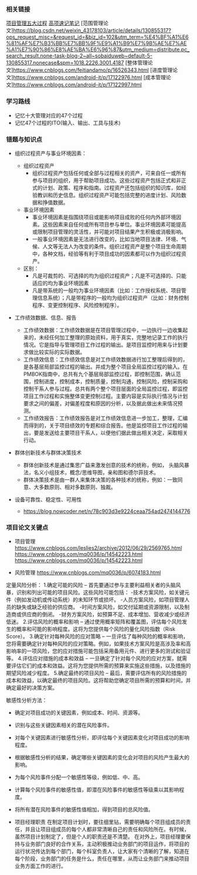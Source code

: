 ### 相关链接
[项目管理五大过程](https://blog.csdn.net/u012757419/article/details/79660060)
[高项速记笔记](https://zhuanlan.zhihu.com/p/410493233)
[范围管理论文]https://blog.csdn.net/weixin_43178103/article/details/130855317?ops_request_misc=&request_id=&biz_id=102&utm_term=%E4%BF%A1%E6%81%AF%E7%B3%BB%E7%BB%9F%E9%A1%B9%E7%9B%AE%E7%AE%A1%E7%90%86%E8%AE%BA%E6%96%87&utm_medium=distribute.pc_search_result.none-task-blog-2~all~sobaiduweb~default-5-130855317.nonecase&spm=1018.2226.3001.4187
[整体管理论文]https://www.cnblogs.com/feitiandamo/p/16526343.html
[进度管理论文]https://www.cnblogs.com/android-it/p/17122976.html
[成本管理论文]https://www.cnblogs.com/android-it/p/17122997.html
### 学习路线
- 记忆十大管理对应的47个过程
- 记忆47个过程的ITO(输入、输出、工具与技术)


### 错题与知识点
- 组织过程资产与事业环境因素：
  - 组织过程资产
    - 组织过程资产包括任何或全部与过程相关的资产，可来自任一或所有参与项目的组织，用于帮助项目成功。这些过程资产包括正式和非正式的计划、政策、程序和指南。过程资产还包括组织的知识库，如经验教训和历史信息。组织过程资产可能包括完整的进度计划、风险数据和挣值数据。
  - 事业环境因素
    - 事业环境因素是指围绕项目或能影响项目成败的任何内外部环境因素。这些因素来自任何或所有项目参与单位。事业环境因素可能提高或限制项目管理的灵活性，并可能对项目结果产生积极或消极影响。
    - 一般事业环境因素是无法进行改变的，比如当地项目法律、环境、气候、人文等无法人为改变的条件。组织过程资产是整个项目生命周期中，各种文档，经验等有利于项目成功的因素都可以作为组织过程资产。
  - 区别：
    - 凡是可裁剪的、可选择的均为组织过程资产；凡是不可选择的、只能适应的均为事业环境因素
    - 凡是带系统的一般均为事业环境因素（比如：工作授权系统、项目管理信息系统）；凡是带程序的一般均为组织过程资产（比如：财务控制程序、变更控制程序、风险控制程序）。

- 工作绩效数据、信息、报告
  - 工作绩效数据：工作绩效数据是在项目管理过程中，一边执行一边收集起来的，未经任何加工整理的原始资料，用于真实，完整地记录工作的执行情况。它是指导与管理项目工作过程的输出。是项目监控时用来与计划要求做比较实际的实际数据。
  - 工作绩效信息：工作绩效信息是对工作绩效数据进行加工整理后得到的，是各基层局部监控过程的输出。并成为整个项目全局监控过程的输入。在PMBOK指南中，总共有九个基层局部监控过程，即控制范围，确认范围，控制进度，控制成本，控制质量，控制沟通，控制风险，控制采购和控制干系人参与过程。总共有两个整个项目层面的全局监控过程，即监控项目工作过程和实施整体变更控制过程。主要内容是实际执行情况与计划要求之间的偏差，对偏差程度和原因的分析，以及据此做出未来情况预测。
  - 工作绩效报告：工作绩效报告是对工作绩效信息进一步加工，整理，汇编而得到的，关于项目绩效的专题和综合报告。他是监控项目工作过程的输出，要是发送给主要项目干系人，以便他们据此做出相关决定，采取相关行动。

-  群体创新技术与群体决策技术
   -  群体创新技术是通过集思广益来激发创意的技术的统称，例如， 头脑风暴法，名义小组技术，概念/思维导图，亲和图和德尔菲技术。
   -  群体决策技术是由一群人来集体决策的各种技术的统称，例如：一致同意、大多数原则、相对多数原则、独裁。

- 设备可靠性、稳定性、可用性
  - https://blog.nowcoder.net/n/78c903d3e9224ceaa754ad2474144776


### 项目论文关键点

- 项目管理
https://www.cnblogs.com/leslies2/archive/2012/06/29/2569765.html
https://www.cnblogs.com/mq0036/p/14542223.html
https://www.cnblogs.com/mq0036/p/14542223.html

- 风险管理
https://www.cnblogs.com/mq0036/p/6074183.html

定量风险分析：
1.确定可能的风险 – 首先要通过参与主要利益相关者的头脑风暴，识别和列出可能的项目风险。这些风险可能包括：
-技术方案风险，如关键元件（例如发动机或传动系统）的未知环节或损坏。
-人员方案风险，如项目管理人员的缺失或缺乏经验的供应商。
-时间方案风险，如交付延期或资源限制，以及制造商或供应商的倒闭。
-财务方案风险，如预算不足、成本增加、营收减少或经济低迷。
2.评估风险的概率和影响 – 通过使用概率矩阵和覆盖图，评估每个风险发生的概率和可能的影响程度。这将为您提供每个风险的量化风险指数（Risk Score）。
3.确定针对每种风险的应对策略 – 一旦评估了每种风险的概率和影响，您将需要确定针对每种风险的应对策略。例如，如果技术方案风险是高涉及率和高影响率的一项风险，您的应对措施可能包括采用备用元件、进行更多的测试和验证等。
4.评估应对措施的成本和效益 – 一旦确定了针对每个风险的应对方案，就需要评估它们的成本和效益。这将为您提供所需的预算来实施这些措施，以及措施的期望风险减少程度。
5.确定最终的项目风险 – 最后，需要评估所有的风险措施的成本和效益，以确定最终的项目风险。这将帮助您确定项目所需的预算和时间，并确定最好的决策方案。

 敏感性分析方法：
- 确定对项目成功的关键因素，例如成本、时间、资源等。
- 识别与这些关键因素相关的潜在风险事件。
- 对每个关键因素进行敏感性分析，即评估每个关键因素变化对项目成功的影响程度。
- 根据敏感性分析的结果，确定哪些关键因素的变化会对项目的风险产生最大的影响。
- 为每个风险事件分配一个敏感性等级，例如低、中、高。
- 计算每个风险事件的敏感性值，即潜在风险事件的敏感性等级乘以其影响程度。
- 将所有潜在风险事件的敏感性值相加，得到项目的总风险值。


- 项目经理职责
在制定项目计划时，要往细里钻，需要明确每个项目组成员的责任，并且让项目组成员的每个人都非常清晰自己的责任和风险所在。有时候，虽然项目计划制定了，但是个人的职责还是不清楚。 在对外上，项目经理要保持与业务部门良好的合作关系，主动积极推动业务部门的项目运作，将项目的运行状况传达到每个部门，每个科室负责人，让大家有个清晰的了解，知道在每个阶段，业务部门的任务是什么，责任在哪里，从而让业务部门来推动项目业务方面工作的进行。
